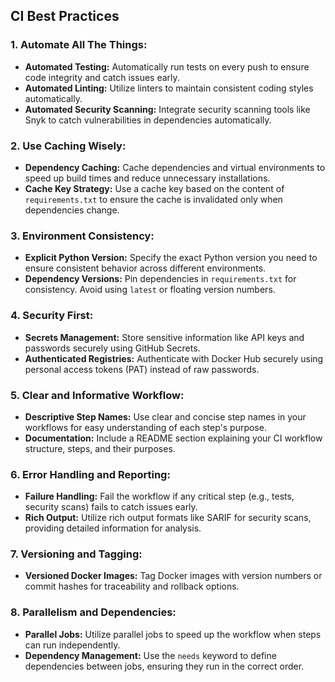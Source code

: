 ## CI Best Practices

### 1. **Automate All The Things:**
   - **Automated Testing:** Automatically run tests on every push to ensure code integrity and catch issues early.
   - **Automated Linting:** Utilize linters to maintain consistent coding styles automatically.
   - **Automated Security Scanning:** Integrate security scanning tools like Snyk to catch vulnerabilities in dependencies automatically.

### 2. **Use Caching Wisely:**
   - **Dependency Caching:** Cache dependencies and virtual environments to speed up build times and reduce unnecessary installations.
   - **Cache Key Strategy:** Use a cache key based on the content of `requirements.txt` to ensure the cache is invalidated only when dependencies change.

### 3. **Environment Consistency:**
   - **Explicit Python Version:** Specify the exact Python version you need to ensure consistent behavior across different environments.
   - **Dependency Versions:** Pin dependencies in `requirements.txt` for consistency. Avoid using `latest` or floating version numbers.

### 4. **Security First:**
   - **Secrets Management:** Store sensitive information like API keys and passwords securely using GitHub Secrets.
   - **Authenticated Registries:** Authenticate with Docker Hub securely using personal access tokens (PAT) instead of raw passwords.

### 5. **Clear and Informative Workflow:**
   - **Descriptive Step Names:** Use clear and concise step names in your workflows for easy understanding of each step's purpose.
   - **Documentation:** Include a README section explaining your CI workflow structure, steps, and their purposes.

### 6. **Error Handling and Reporting:**
   - **Failure Handling:** Fail the workflow if any critical step (e.g., tests, security scans) fails to catch issues early.
   - **Rich Output:** Utilize rich output formats like SARIF for security scans, providing detailed information for analysis.

### 7. **Versioning and Tagging:**
   - **Versioned Docker Images:** Tag Docker images with version numbers or commit hashes for traceability and rollback options.

### 8. **Parallelism and Dependencies:**
   - **Parallel Jobs:** Utilize parallel jobs to speed up the workflow when steps can run independently.
   - **Dependency Management:** Use the `needs` keyword to define dependencies between jobs, ensuring they run in the correct order.
